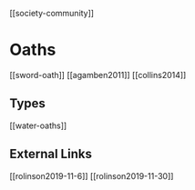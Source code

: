 [[society-community]]
# Oaths
[[sword-oath]]
[[agamben2011]]
[[collins2014]]
## Types
[[water-oaths]]

## External Links
[[rolinson2019-11-6]]
[[rolinson2019-11-30]]